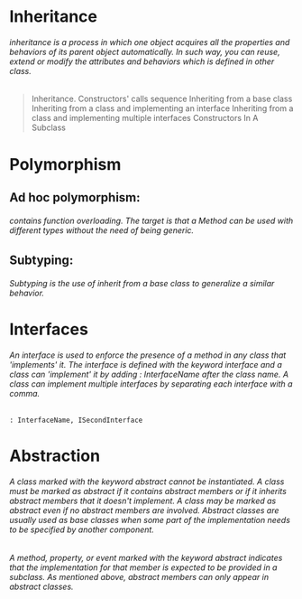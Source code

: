# Inheritance
###### inheritance is a process in which one object acquires all the properties and behaviors of its parent object automatically. In such way, you can reuse, extend or modify the attributes and behaviors which is defined in other class.
>Inheritance. Constructors' calls sequence
>Inheriting from a base class
>Inheriting from a class and implementing an interface
>Inheriting from a class and implementing multiple interfaces
>Constructors In A Subclass

# Polymorphism
## Ad hoc polymorphism:
###### contains function overloading. The target is that a Method can be used with different types without the need of being generic.
## Subtyping:
###### Subtyping is the use of inherit from a base class to generalize a similar behavior.

# Interfaces
###### An interface is used to enforce the presence of a method in any class that 'implements' it. The interface is defined with the keyword interface and a class can 'implement' it by adding : InterfaceName after the class name. A class can implement multiple interfaces by separating each interface with a comma.
```: InterfaceName, ISecondInterface```
# Abstraction
###### A class marked with the keyword abstract cannot be instantiated. A class must be marked as abstract if it contains abstract members or if it inherits abstract members that it doesn't implement. A class may be marked as abstract even if no abstract members are involved. Abstract classes are usually used as base classes when some part of the implementation needs to be specified by another component. 
###### A method, property, or event marked with the keyword abstract indicates that the implementation for that member is expected to be provided in a subclass. As mentioned above, abstract members can only appear in abstract classes.
